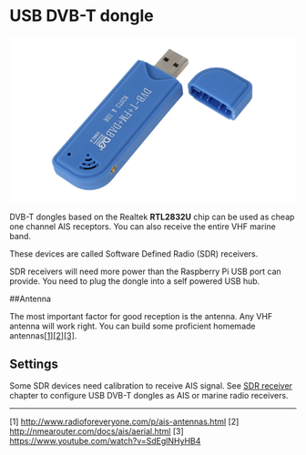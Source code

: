 # USB DVB-T dongle

![](sdr.png)

DVB-T dongles based on the Realtek **RTL2832U** chip can be used as cheap one channel AIS receptors. You can also receive the entire VHF marine band.

These devices are called Software Defined Radio (SDR) receivers.

SDR receivers will need more power than the Raspberry Pi USB port can provide. You need to plug the dongle into a self powered USB hub.

##Antenna

The most important factor for good reception is the antenna. Any VHF antenna will work right. You can build some proficient homemade antennas[[1]](http://www.radioforeveryone.com/p/ais-antennas.html)[[2]](http://nmearouter.com/docs/ais/aerial.html)[[3]](https://www.youtube.com/watch?v=SdEglNHyHB4).



## Settings

Some SDR devices need calibration to receive AIS signal. See [SDR receiver](/sdr-receiver.md) chapter to configure USB DVB-T dongles as AIS or marine radio receivers.

---

[1] http://www.radioforeveryone.com/p/ais-antennas.html [2] http://nmearouter.com/docs/ais/aerial.html [3] https://www.youtube.com/watch?v=SdEglNHyHB4

